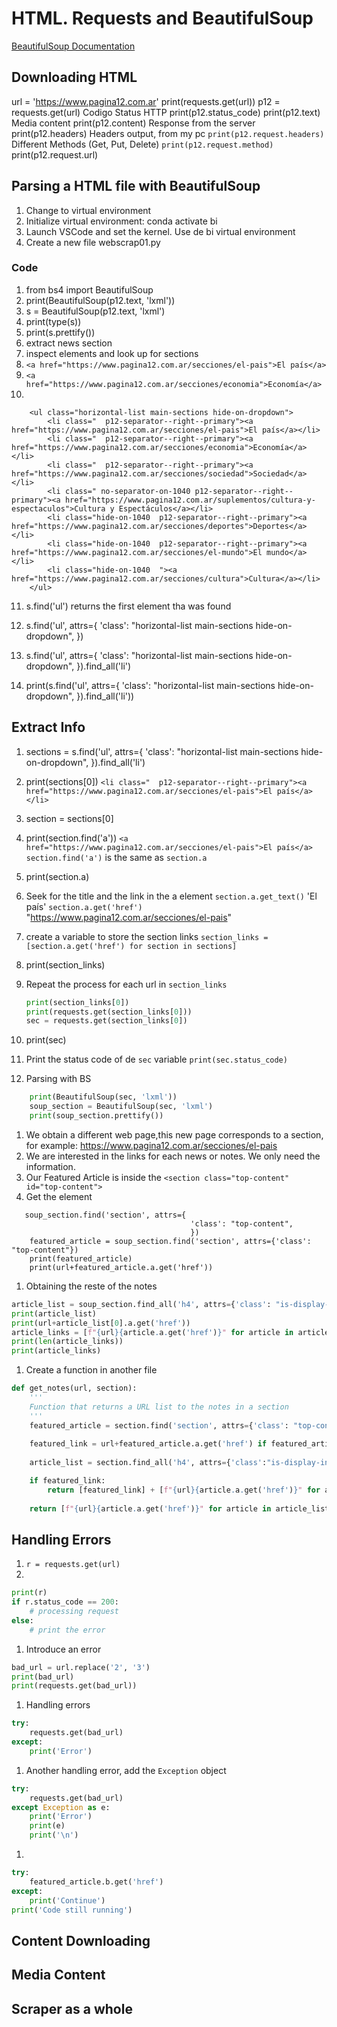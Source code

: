 # HTML. Requests and BeautifulSoup
[BeautifulSoup Documentation](https://www.crummy.com/software/BeautifulSoup/bs4/doc/)
## Downloading HTML
url = 'https://www.pagina12.com.ar'
print(requests.get(url))
p12 = requests.get(url)
Codigo Status HTTP
print(p12.status_code)
print(p12.text)
Media content
    print(p12.content) 
Response from the server
    print(p12.headers)
Headers output, from my pc
    `print(p12.request.headers)  `
Different Methods (Get, Put, Delete)
    `print(p12.request.method)`
print(p12.request.url) 

## Parsing a HTML file with BeautifulSoup
1. Change to virtual environment
2. Initialize virtual environment: conda activate bi
3. Launch VSCode and set the kernel. Use de bi virtual environment
4. Create a new file webscrap01.py
### Code
1. from bs4 import BeautifulSoup
2. print(BeautifulSoup(p12.text, 'lxml'))
3. s = BeautifulSoup(p12.text, 'lxml')
4. print(type(s))
5. print(s.prettify())
6. extract news section
7. inspect elements and look up for sections
8. `<a href="https://www.pagina12.com.ar/secciones/el-pais">El país</a>`
9. `<a href="https://www.pagina12.com.ar/secciones/economia">Economía</a>`
10. 
```
    <ul class="horizontal-list main-sections hide-on-dropdown">
        <li class="  p12-separator--right--primary"><a href="https://www.pagina12.com.ar/secciones/el-pais">El país</a></li>
        <li class="  p12-separator--right--primary"><a href="https://www.pagina12.com.ar/secciones/economia">Economía</a></li>
        <li class="  p12-separator--right--primary"><a href="https://www.pagina12.com.ar/secciones/sociedad">Sociedad</a></li>
        <li class=" no-separator-on-1040 p12-separator--right--primary"><a href="https://www.pagina12.com.ar/suplementos/cultura-y-espectaculos">Cultura y Espectáculos</a></li>
        <li class="hide-on-1040  p12-separator--right--primary"><a href="https://www.pagina12.com.ar/secciones/deportes">Deportes</a></li>
        <li class="hide-on-1040  p12-separator--right--primary"><a href="https://www.pagina12.com.ar/secciones/el-mundo">El mundo</a></li>
        <li class="hide-on-1040  "><a href="https://www.pagina12.com.ar/secciones/cultura">Cultura</a></li>        
    </ul>

```    
11. s.find('ul') returns the first element tha was found
12. s.find('ul', attrs={
                    'class': "horizontal-list main-sections hide-on-dropdown",
                    })
13. s.find('ul', attrs={
                    'class': "horizontal-list main-sections hide-on-dropdown",
                    }).find_all('li')

14. print(s.find('ul', attrs={
                    'class': "horizontal-list main-sections hide-on-dropdown",
                    }).find_all('li'))

## Extract Info
1. sections = s.find('ul', attrs={
                                'class': "horizontal-list main-sections hide-on-dropdown",
                            }).find_all('li')
1. print(sections[0])
    `<li class="  p12-separator--right--primary"><a href="https://www.pagina12.com.ar/secciones/el-pais">El país</a></li>`
1. section = sections[0]
1. print(section.find('a'))
    `<a href="https://www.pagina12.com.ar/secciones/el-pais">El país</a>`
`section.find('a')` is the same as `section.a`
1. print(section.a)
1. Seek for the title and the link in the a element
    `section.a.get_text()`
        'El país'
    `section.a.get('href')`
        "https://www.pagina12.com.ar/secciones/el-pais"

1. create a variable to store the section links
    `section_links = [section.a.get('href') for section in sections]`
1. print(section_links)
1. Repeat the process for each url in `section_links`
    ```python
    print(section_links[0])
    print(requests.get(section_links[0]))
    sec = requests.get(section_links[0])
    ```
1. print(sec)
1. Print the status code of de `sec` variable `print(sec.status_code)`
1. Parsing with BS
```python
    print(BeautifulSoup(sec, 'lxml'))
    soup_section = BeautifulSoup(sec, 'lxml')
    print(soup_section.prettify())
```
1. We obtain a different web page,this new page corresponds to a section, for example: https://www.pagina12.com.ar/secciones/el-pais
1. We are interested in the links for each news or notes. We only need the information.
1. Our Featured Article is inside the `<section class="top-content" id="top-content">`
1. Get the element
```
   soup_section.find('section', attrs={
                                        'class': "top-content",
                                        })
    featured_article = soup_section.find('section', attrs={'class': "top-content"})
    print(featured_article)
    print(url+featured_article.a.get('href'))
```
1. Obtaining the reste of the notes
```python
article_list = soup_section.find_all('h4', attrs={'class': "is-display-inline title-list"})
print(article_list)
print(url+article_list[0].a.get('href'))
article_links = [f"{url}{article.a.get('href')}" for article in article_list]
print(len(article_links))
print(article_links)
```
1. Create a function in another file
```python
def get_notes(url, section):
    '''
    Function that returns a URL list to the notes in a section
    '''
    featured_article = section.find('section', attrs={'class': "top-content"})
    
    featured_link = url+featured_article.a.get('href') if featured_article else  None
    
    article_list = section.find_all('h4', attrs={'class':"is-display-inline title-list"})

    if featured_link:
        return [featured_link] + [f"{url}{article.a.get('href')}" for article in article_list if article]
    
    return [f"{url}{article.a.get('href')}" for article in article_list if article]
```

## Handling Errors
1. `r = requests.get(url)`
1. 
```python
print(r)
if r.status_code == 200:
    # processing request
else:
    # print the error    

```
1. Introduce an error
```python
bad_url = url.replace('2', '3')
print(bad_url)
print(requests.get(bad_url))
```
1. Handling errors
```python
try:
    requests.get(bad_url)
except:
    print('Error')
```
1. Another handling error, add the `Exception` object
```python
try:
    requests.get(bad_url)
except Exception as e:
    print('Error')
    print(e)
    print('\n')
```
1. 
```python
try:
    featured_article.b.get('href')
except:
    print('Continue')
print('Code still running')
```

## Content Downloading 


## Media Content

## Scraper as a whole

